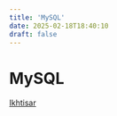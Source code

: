 ```yaml
---
title: 'MySQL'
date: 2025-02-18T18:40:10
draft: false
---
```


# MySQL

[Ikhtisar](MySQL%208f0fc2613c4a49cc85856fe07aab4c6e/Ikhtisar%20c599f48ed4744a08827bbd2e1b075054.md)
